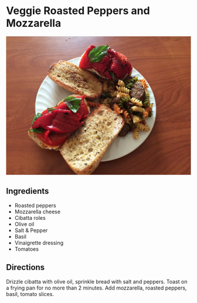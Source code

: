# Veggie Roasted Peppers and Mozzarella

![sandwich](2016-06-20.jpg)

## Ingredients

* Roasted peppers
* Mozzarella cheese
* Cibatta roles
* Olive oil
* Salt & Pepper
* Basil
* Vinaigrette dressing
* Tomatoes

## Directions

Drizzle cibatta with olive oil, sprinkle bread with salt and peppers. 
Toast on a frying pan for no more than 2 minutes.
Add mozzarella, roasted peppers, basil, tomato slices.

